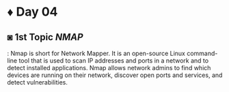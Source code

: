 # ♦ Day 04

## ◙ 1st Topic ***NMAP***
  : Nmap is short for Network Mapper. It is an open-source Linux command-line tool that is used to scan IP addresses and ports in a network and to detect installed applications. Nmap allows network admins to find which devices are running on their network, discover open ports and services, and detect vulnerabilities.
